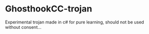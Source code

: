 # GhosthookCC-trojan
Experimental trojan made in c# for pure learning, should not be used without consent...
